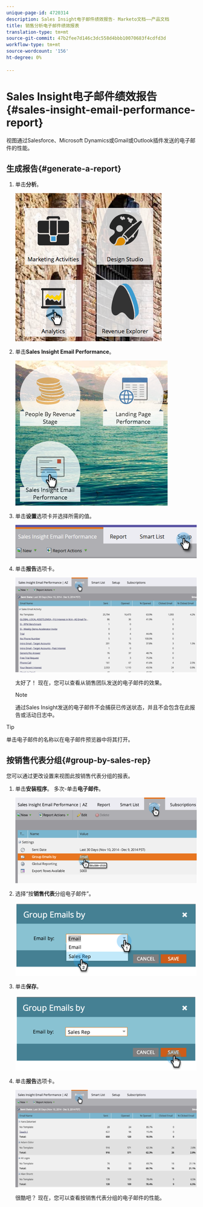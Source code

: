 ```yaml
---
unique-page-id: 4720314
description: Sales Insight电子邮件绩效报告- Marketo文档——产品文档
title: 销售分析电子邮件绩效报表
translation-type: tm+mt
source-git-commit: 47b2fee7d146c3dc558d4bbb10070683f4cdfd3d
workflow-type: tm+mt
source-wordcount: '156'
ht-degree: 0%

---
```



# Sales Insight电子邮件绩效报告{#sales-insight-email-performance-report}

视图通过Salesforce、Microsoft Dynamics或Gmail或Outlook插件发送的电子邮件的性能。

## 生成报告{#generate-a-report}

1. 单击&#x200B;**分析**。

   ![](assets/mainnav-analyticshand-small.png)

1. 单击&#x200B;**Sales Insight Email Performance**。

   ![](assets/analytics-salesemailreporthand.png)

1. 单击&#x200B;**设置**&#x200B;选项卡并选择所需的值。

   ![](assets/three.png)

1. 单击&#x200B;**报告**&#x200B;选项卡。

   ![](assets/image2014-12-9-12-3a5-3a35.png)

   太好了！ 现在，您可以查看从销售团队发送的电子邮件的效果。

   >[!NOTE]
   >
   >通过Sales Insight发送的电子邮件不会捕获已传送状态，并且不会包含在此报告或活动日志中。

>[!TIP]
>
>单击电子邮件的名称以在电子邮件预览器中将其打开。

## 按销售代表分组{#group-by-sales-rep}

您可以通过更改设置来视图此按销售代表分组的报表。

1. 单击&#x200B;**安装程序**。 多次-单击&#x200B;**电子邮件**。

   ![](assets/image2014-12-9-12-3a12-3a19.png)

1. 选择“按&#x200B;**销售代表**&#x200B;分组电子邮件”。

   ![](assets/image2014-12-9-12-3a16-3a42.png)

1. 单击&#x200B;**保存**。

   ![](assets/image2014-12-9-12-3a17-3a39.png)

1. 单击&#x200B;**报告**&#x200B;选项卡。

   ![](assets/image2014-12-9-12-3a19-3a7.png)

   很酷吧？ 现在，您可以查看按销售代表分组的电子邮件的性能。

